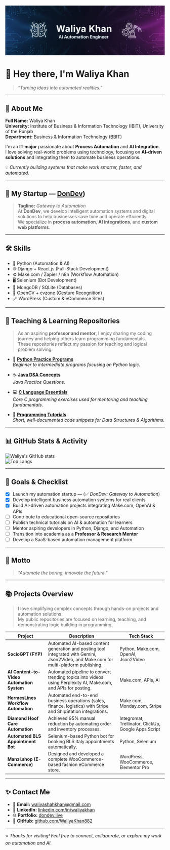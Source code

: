 ![AI Automation Engineer](https://github.com/WaliyaKhan882/WaliyaKhan882/blob/main/banner.png?raw=true)

# 👋 Hey there, I'm **Waliya Khan**

> *“Turning ideas into automated realities.”*

---

## 🧭 About Me

**Full Name:** Waliya Khan  
**University:** Institute of Business & Information Technology (IBIT), University of the Punjab  
**Department:** Business & Information Technology (BBIT)

I'm an **IT major** passionate about **Process Automation** and **AI Integration**.  
I love solving real-world problems using technology, focusing on **AI-driven solutions** and integrating them to automate business operations.  

💡 *Currently building systems that make work smarter, faster, and automated.*

---

## 🚀 My Startup — [DonDev](https://dondev.live/))
> **Tagline:** *Gateway to Automation*  
At **DonDev**, we develop intelligent automation systems and digital solutions to help businesses save time and operate efficiently.  
We specialize in **process automation**, **AI integrations**, and **custom web platforms**.

---

## 🛠️ Skills

- 🐍 Python (Automation & AI)
- 🌐 Django + React.js (Full-Stack Development)
- ⚙️ Make.com / Zapier / n8n (Workflow Automation)
- 🖥️ Selenium (Bot Development)
- 💾 MongoDB / SQLite (Databases)
- 🧠 OpenCV + cvzone (Gesture Recognition)
- 🪄 WordPress (Custom & eCommerce Sites)

---

## 🧠 Teaching & Learning Repositories  

> As an aspiring **professor and mentor**, I enjoy sharing my coding journey and helping others learn programming fundamentals.  
> These repositories reflect my passion for teaching and logical problem solving.

- 🐍 [**Python Practice Programs**](https://github.com/WaliyaKhan882/Python)  
  _Beginner to intermediate programs focusing on Python logic._

- ☕ [**Java DSA Concepts**](https://github.com/WaliyaKhan882/Java)  
  _Java Practice Questions._

- 💻 [**C Language Essentials**](https://github.com/WaliyaKhan882/C-Language-IBIT)  
  _Core C programming exercises used for mentoring and teaching fundamentals._

- 📘 [**Programming Tutorials**](https://github.com/WaliyaKhan882/DSA)  
  _Short, well-documented code snippets for Data Structures & Algorithms._

---

## 📊 GitHub Stats & Activity

![Waliya's GitHub stats](https://github-readme-stats.vercel.app/api?username=WaliyaKhan882&show_icons=true&theme=radical)  
![Top Langs](https://github-readme-stats.vercel.app/api/top-langs/?username=WaliyaKhan882&layout=compact&theme=radical)

---

## 🎯 Goals & Checklist

- [x] Launch my automation startup — (✅ *DonDev: Gateway to Automation*)  
- [x] Develop intelligent business automation systems for real clients  
- [x] Build AI-driven automation projects integrating Make.com, OpenAI & APIs  
- [ ] Contribute to educational open-source repositories  
- [ ] Publish technical tutorials on AI & automation for learners  
- [ ] Mentor aspiring developers in Python, Django, and Automation  
- [ ] Transition into academia as a **Professor & Research Mentor**  
- [ ] Develop a SaaS-based automation management platform  

---

## 💬 Motto

> *"Automate the boring, innovate the future."*

---

## 📚 Projects Overview  

> I love simplifying complex concepts through hands-on projects and automation solutions.  
> My public repositories are focused on learning, teaching, and demonstrating logic building in programming.

| Project | Description | Tech Stack |
|----------|--------------|-------------|
| **SocioGPT (FYP)** | Automated AI-based content generation and posting tool integrated with Gemini, Json2Video, and Make.com for multi-platform publishing. | Python, Make.com, OpenAI, Json2Video |
| **AI Content-to-Video Automation System** | Automated pipeline to convert trending topics into videos using Perplexity AI, Make.com, and APIs for posting. | Make.com, APIs, AI |
| **HermesLines Workflow Automation** | Automated end-to-end business operations (sales, finance, logistics) with Stripe and ShipStation integrations. | Make.com, Monday.com, Stripe |
| **Diamond Hoof Care Automation** | Achieved 95% manual reduction by automating order and inventory processes. | Integromat, Trellinator, ClickUp, Google Apps Script |
| **Automated BLS Appointment Bot** | Selenium-based Python bot for booking BLS Italy appointments automatically. | Python, Selenium |
| **Manzi.shop (E-Commerce)** | Designed and developed a complete WooCommerce-based fashion eCommerce store. | WordPress, WooCommerce, Elementor Pro |

---

## ✨ Contact Me

- 📧 **Email:** [waliyashahkhan@gmail.com](mailto:waliyashahkhan.com)  
- 💼 **LinkedIn:** [linkedin.com/in/waliyakhan](https://linkedin.com/in/waliyakhan)  
- 🌐 **Portfolio:** [dondev.live](https://dondev.live)  
- 🐙 **GitHub:** [github.com/WaliyaKhan882](https://github.com/WaliyaKhan882)

---

⭐ *Thanks for visiting! Feel free to connect, collaborate, or explore my work on automation and AI.*  
